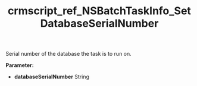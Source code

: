 ﻿---
title: crmscript_ref_NSBatchTaskInfo_SetDatabaseSerialNumber
description: NSBatchTaskInfo.SetDatabaseSerialNumber(String databaseSerialNumber)
intellisense: NSBatchTaskInfo.SetDatabaseSerialNumber
keywords: NSBatchTaskInfo, GetDatabaseSerialNumber
so.topic: reference
---

Serial number of the database the task is to run on.

**Parameter:** 
 - **databaseSerialNumber** String

